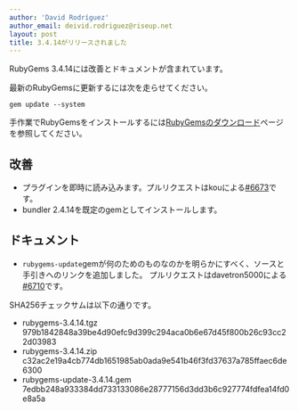 ```yaml
---
author: 'David Rodríguez'
author_email: deivid.rodriguez@riseup.net
layout: post
title: 3.4.14がリリースされました
---
```


RubyGems 3.4.14には改善とドキュメントが含まれています。

最新のRubyGemsに更新するには次を走らせてください。

    gem update --system

手作業でRubyGemsをインストールするには[RubyGemsのダウンロード][download]ページを参照してください。


## 改善

* プラグインを即時に読み込みます。プルリクエストはkouによる[#6673](https://github.com/rubygems/rubygems/pull/6673)です。
* bundler 2.4.14を既定のgemとしてインストールします。

## ドキュメント

* `rubygems-update`gemが何のためのものなのかを明らかにすべく、ソースと手引きへのリンクを追加しました。
  プルリクエストはdavetron5000による[#6710](https://github.com/rubygems/rubygems/pull/6710)です。


SHA256チェックサムは以下の通りです。

* rubygems-3.4.14.tgz
  979b1842848a39be4d90efc9d399c294aca0b6e67d45f800b26c93cc22d03983
* rubygems-3.4.14.zip  
  c32ac2e19a4cb774db1651985ab0ada9e541b46f3fd37637a785ffaec6de6300
* rubygems-update-3.4.14.gem  
  7edbb248a933384dd733133086e28777156d3dd3b6c927774fdfea14fd0e8a5a


[download]: https://rubygems.org/pages/download

